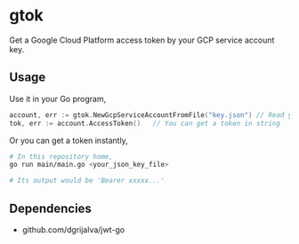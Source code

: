 gtok
====
Get a Google Cloud Platform access token by your GCP service account key.

Usage
----
Use it in your Go program,
```go
account, err := gtok.NewGcpServiceAccountFromFile("key.json") // Read your service account key file
tok, err := account.AccessToken()   // You can get a token in string
```
Or you can get a token instantly,
```sh
# In this repository home,
go run main/main.go <your_json_key_file> 

# Its output would be 'Bearer xxxxx...'
```

Dependencies
---
* github.com/dgrijalva/jwt-go

